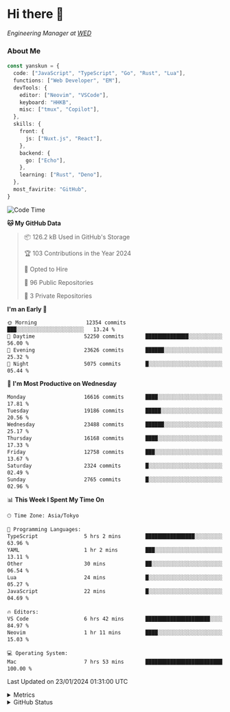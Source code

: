 # Hi there&nbsp;:wave:

<!-- ![Alt text](https://spotify-recently-played-readme.vercel.app/api?user=31kynbuubkiu3r4qh4hjuaglhfay) -->

_Engineering Manager at [WED](https://github.com/wedinc)_

### About Me

```ts
const yanskun = {
  code: ["JavaScript", "TypeScript", "Go", "Rust", "Lua"],
  functions: ["Web Developer", "EM"],
  devTools: {
    editor: ["Neovim", "VSCode"],
    keyboard: "HHKB",
    misc: ["tmux", "Copilot"],
  },
  skills: {
    front: {
      js: ["Nuxt.js", "React"],
    },
    backend: {
      go: ["Echo"],
    },
    learning: ["Rust", "Deno"],
  },
  most_favirite: "GitHub",
}
```

<!--START_SECTION:waka-->
![Code Time](http://img.shields.io/badge/Code%20Time-656%20hrs%201%20min-blue)

**🐱 My GitHub Data** 

> 📦 126.2 kB Used in GitHub's Storage 
 > 
> 🏆 103 Contributions in the Year 2024
 > 
> 💼 Opted to Hire
 > 
> 📜 96 Public Repositories 
 > 
> 🔑 3 Private Repositories 
 > 
**I'm an Early 🐤** 

```text
🌞 Morning                12354 commits       ███░░░░░░░░░░░░░░░░░░░░░░   13.24 % 
🌆 Daytime                52250 commits       ██████████████░░░░░░░░░░░   56.00 % 
🌃 Evening                23626 commits       ██████░░░░░░░░░░░░░░░░░░░   25.32 % 
🌙 Night                  5075 commits        █░░░░░░░░░░░░░░░░░░░░░░░░   05.44 % 
```
📅 **I'm Most Productive on Wednesday** 

```text
Monday                   16616 commits       ████░░░░░░░░░░░░░░░░░░░░░   17.81 % 
Tuesday                  19186 commits       █████░░░░░░░░░░░░░░░░░░░░   20.56 % 
Wednesday                23488 commits       ██████░░░░░░░░░░░░░░░░░░░   25.17 % 
Thursday                 16168 commits       ████░░░░░░░░░░░░░░░░░░░░░   17.33 % 
Friday                   12758 commits       ███░░░░░░░░░░░░░░░░░░░░░░   13.67 % 
Saturday                 2324 commits        █░░░░░░░░░░░░░░░░░░░░░░░░   02.49 % 
Sunday                   2765 commits        █░░░░░░░░░░░░░░░░░░░░░░░░   02.96 % 
```


📊 **This Week I Spent My Time On** 

```text
🕑︎ Time Zone: Asia/Tokyo

💬 Programming Languages: 
TypeScript               5 hrs 2 mins        ████████████████░░░░░░░░░   63.96 % 
YAML                     1 hr 2 mins         ███░░░░░░░░░░░░░░░░░░░░░░   13.11 % 
Other                    30 mins             ██░░░░░░░░░░░░░░░░░░░░░░░   06.54 % 
Lua                      24 mins             █░░░░░░░░░░░░░░░░░░░░░░░░   05.27 % 
JavaScript               22 mins             █░░░░░░░░░░░░░░░░░░░░░░░░   04.69 % 

🔥 Editors: 
VS Code                  6 hrs 42 mins       █████████████████████░░░░   84.97 % 
Neovim                   1 hr 11 mins        ████░░░░░░░░░░░░░░░░░░░░░   15.03 % 

💻 Operating System: 
Mac                      7 hrs 53 mins       █████████████████████████   100.00 % 
```


 Last Updated on 23/01/2024 01:31:00 UTC
<!--END_SECTION:waka-->

<details>
  <summary>Metrics</summary>
  <img src="https://github.com/yanskun/yanskun/blob/main/github-metrics.svg" alt="Metrics">
</details>

<details>
  <summary>GitHub Status</summary>
  <picture>
    <source media="(prefers-color-scheme: dark)" srcset="https://raw.githubusercontent.com/yanskun/yanskun/master/profile-summary-card-output/nord_dark/0-profile-details.svg">
   <img src="https://raw.githubusercontent.com/yanskun/yanskun/master/profile-summary-card-output/default/0-profile-details.svg">
  </picture>
  <br>
  <picture>
    <source media="(prefers-color-scheme: dark)" srcset="https://raw.githubusercontent.com/yanskun/yanskun/master/profile-summary-card-output/nord_dark/1-repos-per-language.svg">
   <img src="https://raw.githubusercontent.com/yanskun/yanskun/master/profile-summary-card-output/default/1-repos-per-language.svg">
  </picture>
  <picture>
    <source media="(prefers-color-scheme: dark)" srcset="https://raw.githubusercontent.com/yanskun/yanskun/master/profile-summary-card-output/nord_dark/2-most-commit-language.svg">
   <img src="https://raw.githubusercontent.com/yanskun/yanskun/master/profile-summary-card-output/default/2-most-commit-language.svg">
  </picture>
  <br>
  <picture>
    <source media="(prefers-color-scheme: dark)" srcset="https://raw.githubusercontent.com/yanskun/yanskun/master/profile-summary-card-output/nord_dark/3-stats.svg">
   <img src="https://raw.githubusercontent.com/yanskun/yanskun/master/profile-summary-card-output/default/3-stats.svg">
  </picture>
  <picture>
    <source media="(prefers-color-scheme: dark)" srcset="https://raw.githubusercontent.com/yanskun/yanskun/master/profile-summary-card-output/nord_dark/4-productive-time.svg">
   <img src="https://raw.githubusercontent.com/yanskun/yanskun/master/profile-summary-card-output/default/4-productive-time.svg">
  </picture>
</details>
